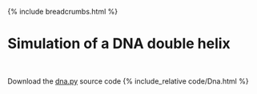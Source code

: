 {% include breadcrumbs.html %}

# Simulation of a DNA double helix
<div class="header_line"><br/></div>

Download the [dna.py](code/dna.py) source code
{% include_relative code/Dna.html %}
